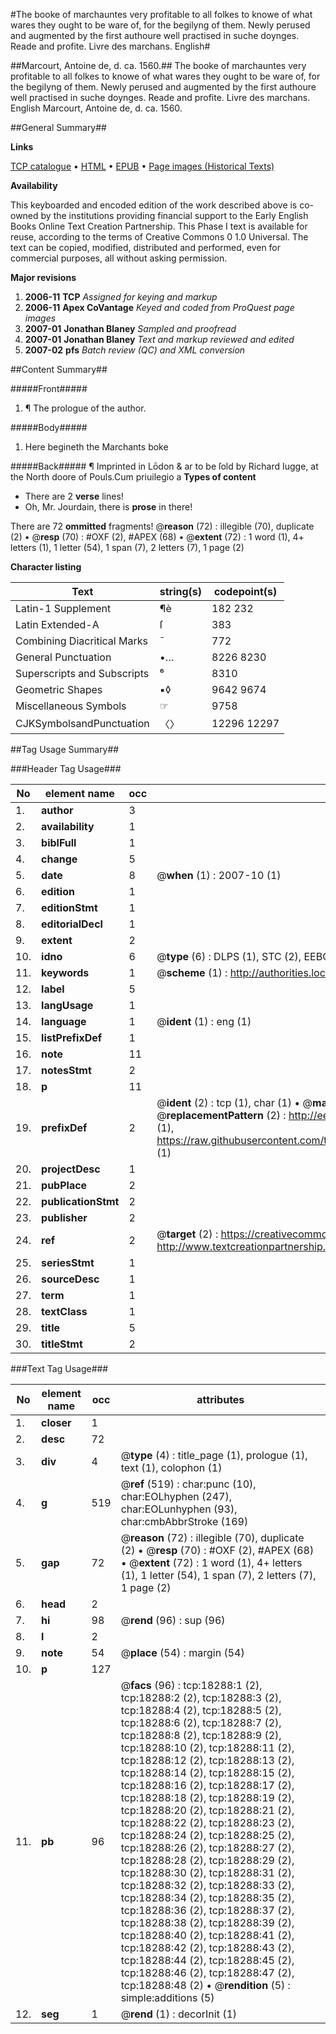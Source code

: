 #The booke of marchauntes very profitable to all folkes to knowe of what wares they ought to be ware of, for the begilyng of them. Newly perused and augmented by the first authoure well practised in suche doynges. Reade and profite. Livre des marchans. English#

##Marcourt, Antoine de, d. ca. 1560.##
The booke of marchauntes very profitable to all folkes to knowe of what wares they ought to be ware of, for the begilyng of them. Newly perused and augmented by the first authoure well practised in suche doynges. Reade and profite.
Livre des marchans. English
Marcourt, Antoine de, d. ca. 1560.

##General Summary##

**Links**

[TCP catalogue](http://www.ota.ox.ac.uk/tcp/)  • 
[HTML](http://tei.it.ox.ac.uk/tcp/Texts-HTML/free/A06/A06880.html)  • 
[EPUB](http://tei.it.ox.ac.uk/tcp/Texts-EPUB/free/A06/A06880.epub) • 
[Page images (Historical Texts)](https://data.historicaltexts.jisc.ac.uk/view?pubId=eebo-99852933e&pageId=eebo-99852933e-18288-1)

**Availability**

This keyboarded and encoded edition of the
	       work described above is co-owned by the institutions
	       providing financial support to the Early English Books
	       Online Text Creation Partnership. This Phase I text is
	       available for reuse, according to the terms of Creative
	       Commons 0 1.0 Universal. The text can be copied,
	       modified, distributed and performed, even for
	       commercial purposes, all without asking permission.

**Major revisions**

1. __2006-11__ __TCP__ *Assigned for keying and markup*
1. __2006-11__ __Apex CoVantage__ *Keyed and coded from ProQuest page images*
1. __2007-01__ __Jonathan Blaney__ *Sampled and proofread*
1. __2007-01__ __Jonathan Blaney__ *Text and markup reviewed and edited*
1. __2007-02__ __pfs__ *Batch review (QC) and XML conversion*

##Content Summary##

#####Front#####

1. ¶ The prologue of the author.

#####Body#####

1. Here begineth the Marchants boke

#####Back#####
¶ Imprinted in Lōdon & ar to be ſold by Richard Iugge, at the North doore of Pouls.Cum priuilegio a
**Types of content**

  * There are 2 **verse** lines!
  * Oh, Mr. Jourdain, there is **prose** in there!

There are 72 **ommitted** fragments! 
 @__reason__ (72) : illegible (70), duplicate (2)  •  @__resp__ (70) : #OXF (2), #APEX (68)  •  @__extent__ (72) : 1 word (1), 4+ letters (1), 1 letter (54), 1 span (7), 2 letters (7), 1 page (2)

**Character listing**


|Text|string(s)|codepoint(s)|
|---|---|---|
|Latin-1 Supplement|¶è|182 232|
|Latin Extended-A|ſ|383|
|Combining             Diacritical Marks|̄|772|
|General Punctuation|•…|8226 8230|
|Superscripts             and Subscripts|⁶|8310|
|Geometric Shapes|▪◊|9642 9674|
|Miscellaneous Symbols|☞|9758|
|CJKSymbolsandPunctuation|〈〉|12296 12297|

##Tag Usage Summary##

###Header Tag Usage###

|No|element name|occ|attributes|
|---|---|---|---|
|1.|__author__|3||
|2.|__availability__|1||
|3.|__biblFull__|1||
|4.|__change__|5||
|5.|__date__|8| @__when__ (1) : 2007-10 (1)|
|6.|__edition__|1||
|7.|__editionStmt__|1||
|8.|__editorialDecl__|1||
|9.|__extent__|2||
|10.|__idno__|6| @__type__ (6) : DLPS (1), STC (2), EEBO-CITATION (1), PROQUEST (1), VID (1)|
|11.|__keywords__|1| @__scheme__ (1) : http://authorities.loc.gov/ (1)|
|12.|__label__|5||
|13.|__langUsage__|1||
|14.|__language__|1| @__ident__ (1) : eng (1)|
|15.|__listPrefixDef__|1||
|16.|__note__|11||
|17.|__notesStmt__|2||
|18.|__p__|11||
|19.|__prefixDef__|2| @__ident__ (2) : tcp (1), char (1)  •  @__matchPattern__ (2) : ([0-9\-]+):([0-9IVX]+) (1), (.+) (1)  •  @__replacementPattern__ (2) : http://eebo.chadwyck.com/downloadtiff?vid=$1&page=$2 (1), https://raw.githubusercontent.com/textcreationpartnership/Texts/master/tcpchars.xml#$1 (1)|
|20.|__projectDesc__|1||
|21.|__pubPlace__|2||
|22.|__publicationStmt__|2||
|23.|__publisher__|2||
|24.|__ref__|2| @__target__ (2) : https://creativecommons.org/publicdomain/zero/1.0/ (1), http://www.textcreationpartnership.org/docs/. (1)|
|25.|__seriesStmt__|1||
|26.|__sourceDesc__|1||
|27.|__term__|1||
|28.|__textClass__|1||
|29.|__title__|5||
|30.|__titleStmt__|2||


###Text Tag Usage###

|No|element name|occ|attributes|
|---|---|---|---|
|1.|__closer__|1||
|2.|__desc__|72||
|3.|__div__|4| @__type__ (4) : title_page (1), prologue (1), text (1), colophon (1)|
|4.|__g__|519| @__ref__ (519) : char:punc (10), char:EOLhyphen (247), char:EOLunhyphen (93), char:cmbAbbrStroke (169)|
|5.|__gap__|72| @__reason__ (72) : illegible (70), duplicate (2)  •  @__resp__ (70) : #OXF (2), #APEX (68)  •  @__extent__ (72) : 1 word (1), 4+ letters (1), 1 letter (54), 1 span (7), 2 letters (7), 1 page (2)|
|6.|__head__|2||
|7.|__hi__|98| @__rend__ (96) : sup (96)|
|8.|__l__|2||
|9.|__note__|54| @__place__ (54) : margin (54)|
|10.|__p__|127||
|11.|__pb__|96| @__facs__ (96) : tcp:18288:1 (2), tcp:18288:2 (2), tcp:18288:3 (2), tcp:18288:4 (2), tcp:18288:5 (2), tcp:18288:6 (2), tcp:18288:7 (2), tcp:18288:8 (2), tcp:18288:9 (2), tcp:18288:10 (2), tcp:18288:11 (2), tcp:18288:12 (2), tcp:18288:13 (2), tcp:18288:14 (2), tcp:18288:15 (2), tcp:18288:16 (2), tcp:18288:17 (2), tcp:18288:18 (2), tcp:18288:19 (2), tcp:18288:20 (2), tcp:18288:21 (2), tcp:18288:22 (2), tcp:18288:23 (2), tcp:18288:24 (2), tcp:18288:25 (2), tcp:18288:26 (2), tcp:18288:27 (2), tcp:18288:28 (2), tcp:18288:29 (2), tcp:18288:30 (2), tcp:18288:31 (2), tcp:18288:32 (2), tcp:18288:33 (2), tcp:18288:34 (2), tcp:18288:35 (2), tcp:18288:36 (2), tcp:18288:37 (2), tcp:18288:38 (2), tcp:18288:39 (2), tcp:18288:40 (2), tcp:18288:41 (2), tcp:18288:42 (2), tcp:18288:43 (2), tcp:18288:44 (2), tcp:18288:45 (2), tcp:18288:46 (2), tcp:18288:47 (2), tcp:18288:48 (2)  •  @__rendition__ (5) : simple:additions (5)|
|12.|__seg__|1| @__rend__ (1) : decorInit (1)|
